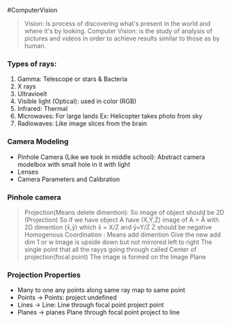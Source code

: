 #ComputerVision 
>Vision: Is process of discovering what's present in the world and where it's by looking.
>Computer Vision: is the study of analysis of pictures and videos in order to achieve results similar to those as by human.

### Types of rays:
1. Gamma: Telescope or stars & Bacteria
2. X rays
3. Ultravioelt
4. Visible light (Optical): used in color (RGB)
5. Infrared: Thermal
6.  Microwaves: For large lands Ex: Helicopter takes photo from sky
7. Radiowaves: Like image slices from the brain

### Camera Modeling
- Pinhole Camera (Like we took in middle school):
    Abstract camera modelbox with small hole in it with light
- Lenses
- Camera Parameters and Calibration

### Pinhole camera
>Projection(Means delete dimention):
    So image of object should be 2D (Projection)
    So if we have object A have (X,Y,Z) 
    image of A = Ấ with 2D dimention (x̄,ȳ) which x̄ = X/Z and ȳ=Y/Z
    Z should be negative
>Homogenous Coordination : 
    Means add dimention
    Give the new add dim 1 or w
Image is upside down but not mirrored left to right
The single point that all the rayys going through called Center of projection(focal point)
The image is formed on the Image Plane

### Projection Properties
- Many to one
	any points along same ray map to same point
- Points -> Points:
	project undefined
- Lines -> Line:
	Line through focal point project point
- Planes -> planes
	Plane through focal point project to line
